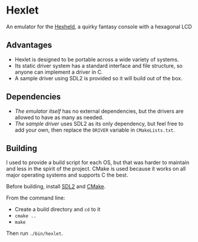 # Hexlet

An emulator for the [Hexheld](https://github.com/Hexheld), a quirky fantasy console with a hexagonal LCD

## Advantages
- Hexlet is designed to be portable across a wide variety of systems. 
- Its static driver system has a standard interface and file structure, so anyone can implement a driver in C.
- A sample driver using SDL2 is provided so it will build out of the box.

## Dependencies
- *The emulator itself* has no external dependencies, but the drivers are allowed to have as many as needed.
- *The sample driver* uses SDL2 as its only dependency, but feel free to add your own, then replace the `DRIVER` variable in `CMakeLists.txt`.

## Building
I used to provide a build script for each OS, but that was harder to maintain and less in the spirit of the project.
CMake is used because it works on all major operating systems and supports C the best.


Before building, install [SDL2](https://libsdl.org/) and [CMake](https://cmake.org/).

From the command line:
- Create a build directory and `cd` to it
- `cmake ..`
- `make`

Then run `./bin/hexlet`.
